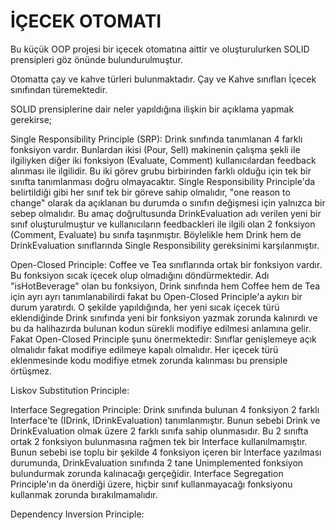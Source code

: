﻿# İÇECEK OTOMATI

Bu küçük OOP projesi bir içecek otomatına aittir ve oluşturulurken SOLID prensipleri göz önünde bulundurulmuştur.

Otomatta çay ve kahve türleri bulunmaktadır. 
Çay ve Kahve sınıfları İçecek sınıfından türemektedir.

SOLID prensiplerine dair neler yapıldığına ilişkin bir açıklama yapmak gerekirse;

Single Responsibility Principle (SRP): 
Drink sınıfında tanımlanan 4 farklı fonksiyon vardır. Bunlardan ikisi (Pour, Sell) makinenin çalışma şekli ile ilgiliyken diğer iki fonksiyon (Evaluate, Comment) kullanıcılardan feedback alınması ile ilgilidir. Bu iki görev grubu birbirinden farklı olduğu için tek bir sınıfta tanımlanması doğru olmayacaktır. Single Responsibility Principle'da belirtildiği gibi her sınıf tek bir göreve sahip olmalıdır, "one reason to change" olarak da açıklanan bu durumda o sınıfın değişmesi için yalnızca bir sebep olmalıdır. Bu amaç doğrultusunda DrinkEvaluation adı verilen yeni bir sınıf oluşturulmuştur ve kullanıcıların feedbackleri ile ilgili olan 2 fonksiyon (Comment, Evaluate) bu sınıfa taşınmıştır. Böylelikle hem Drink hem de DrinkEvaluation sınıflarında Single Responsibility gereksinimi karşılanmıştır.

Open-Closed Principle:
Coffee ve Tea sınıflarında ortak bir fonksiyon vardır. Bu fonksiyon sıcak içecek olup olmadığını döndürmektedir. Adı "isHotBeverage" olan bu fonksiyon, Drink sınıfında hem Coffee hem de Tea için ayrı ayrı tanımlanabilirdi fakat bu Open-Closed Principle'a aykırı bir durum yaratırdı. O şekilde yapıldığında, her yeni sıcak içecek türü eklendiğinde Drink sınıfında yeni bir fonksiyon yazmak zorunda kalınırdı ve bu da halihazırda bulunan kodun sürekli modifiye edilmesi anlamına gelir. Fakat Open-Closed Principle şunu önermektedir: Sınıflar genişlemeye açık olmalıdır fakat modifiye edilmeye kapalı olmalıdır. Her içecek türü eklenmesinde kodu modifiye etmek zorunda kalınması bu prensiple örtüşmez.

Liskov Substitution Principle:

Interface Segregation Principle:
Drink sınıfında bulunan 4 fonksiyon 2 farklı Interface'te (IDrink, IDrinkEvaluation) tanımlanmıştır. Bunun sebebi Drink ve DrinkEvaluation olmak üzere 2 farklı sınıfa sahip olunmasıdır. Bu 2 sınıfta ortak 2 fonksiyon bulunmasına rağmen tek bir Interface kullanılmamıştır. Bunun sebebi ise toplu bir şekilde 4 fonksiyon içeren bir Interface yazılması durumunda, DrinkEvaluation sınıfında 2 tane Unimplemented fonksiyon bulundurmak zorunda kalınacağı gerçeğidir. Interface Segregation Principle'ın da önerdiği üzere, hiçbir sınıf kullanmayacağı fonksiyonu kullanmak zorunda bırakılmamalıdır. 

Dependency Inversion Principle:
